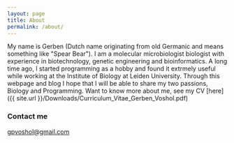 ```yaml
---
layout: page
title: About
permalink: /about/
---
```


My name is Gerben (Dutch name originating from old Germanic and means something like "Spear Bear"). I am a molecular microbiologist biologist with experience in biotechnology, genetic engineering and bioinformatics. A long time ago, I started programming as a hobby and found it extrmely useful while working at the Institute of Biology at Leiden University. Through this webpage and blog I hope that I will be able to share my two passions, Biology and Programming. Want to know more about me, see my CV [here]({{ site.url }}/Downloads/Curriculum_Vitae_Gerben_Voshol.pdf)

### Contact me

[gpvoshol@gmail.com](mailto:gpvoshol@gmail.com)
